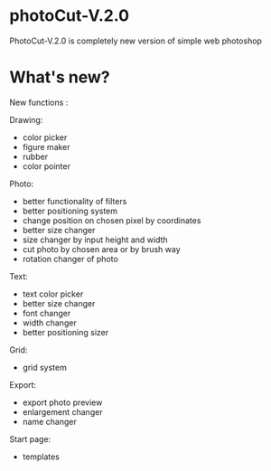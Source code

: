 # photoCut-V.2.0

PhotoCut-V.2.0 is completely new version of simple web photoshop

# What's new?
New functions :

 Drawing:
  - color picker
  - figure maker
  - rubber
  - color pointer

 Photo:
  - better functionality of filters
  - better positioning system
  - change position on chosen pixel by coordinates
  - better size changer
  - size changer by input height and width
  - cut photo by chosen area or by brush way
  - rotation changer of photo
 
 Text:
  - text color picker
  - better size changer
  - font changer 
  - width changer
  - better positioning sizer

 Grid:
  - grid system
 
 Export:
  - export photo preview
  - enlargement changer
  - name changer
 
 Start page:
  - templates 
 
